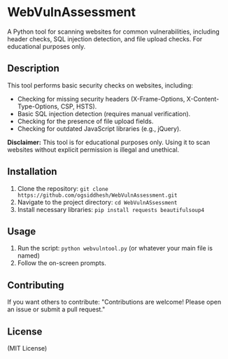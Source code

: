 # WebVulnAssessment

A Python tool for scanning websites for common vulnerabilities, including header checks, SQL injection detection, and file upload checks. For educational purposes only.

## Description

This tool performs basic security checks on websites, including:

*   Checking for missing security headers (X-Frame-Options, X-Content-Type-Options, CSP, HSTS).
*   Basic SQL injection detection (requires manual verification).
*   Checking for the presence of file upload fields.
*   Checking for outdated JavaScript libraries (e.g., jQuery).

**Disclaimer:** This tool is for educational purposes only. Using it to scan websites without explicit permission is illegal and unethical.

## Installation

1.  Clone the repository: `git clone https://github.com/ogsiddhesh/WebVulnAssessment.git`
2.  Navigate to the project directory: `cd WebVulnASsessment`
3.  Install necessary libraries: `pip install requests beautifulsoup4`

## Usage

1.  Run the script: `python webvulntool.py` (or whatever your main file is named)
2.  Follow the on-screen prompts.

## Contributing

If you want others to contribute: "Contributions are welcome! Please open an issue or submit a pull request."

## License

(MIT License)
